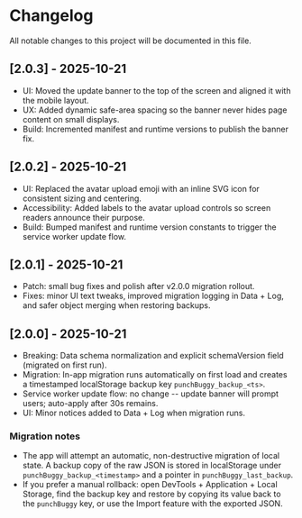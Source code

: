 # Changelog

All notable changes to this project will be documented in this file.

## [2.0.3] - 2025-10-21
- UI: Moved the update banner to the top of the screen and aligned it with the mobile layout.
- UX: Added dynamic safe-area spacing so the banner never hides page content on small displays.
- Build: Incremented manifest and runtime versions to publish the banner fix.

## [2.0.2] - 2025-10-21
- UI: Replaced the avatar upload emoji with an inline SVG icon for consistent sizing and centering.
- Accessibility: Added labels to the avatar upload controls so screen readers announce their purpose.
- Build: Bumped manifest and runtime version constants to trigger the service worker update flow.

## [2.0.1] - 2025-10-21
- Patch: small bug fixes and polish after v2.0.0 migration rollout.
- Fixes: minor UI text tweaks, improved migration logging in Data + Log, and safer object merging when restoring backups.

## [2.0.0] - 2025-10-21
- Breaking: Data schema normalization and explicit schemaVersion field (migrated on first run).
- Migration: In-app migration runs automatically on first load and creates a timestamped localStorage backup key `punchBuggy_backup_<ts>`.
- Service worker update flow: no change -- update banner will prompt users; auto-apply after 30s remains.
- UI: Minor notices added to Data + Log when migration runs.

### Migration notes
- The app will attempt an automatic, non-destructive migration of local state. A backup copy of the raw JSON is stored in localStorage under `punchBuggy_backup_<timestamp>` and a pointer in `punchBuggy_last_backup`.
- If you prefer a manual rollback: open DevTools + Application + Local Storage, find the backup key and restore by copying its value back to the `punchBuggy` key, or use the Import feature with the exported JSON.
